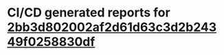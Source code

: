 # CI/CD generated reports for [2bb3d802002af2d61d63c3d2b24349f0258830df](https://github.com/hydephp/develop/commit/2bb3d802002af2d61d63c3d2b24349f0258830df)

